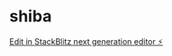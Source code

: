 # shiba

[Edit in StackBlitz next generation editor ⚡️](https://stackblitz.com/~/github.com/8pathcreative/shiba)